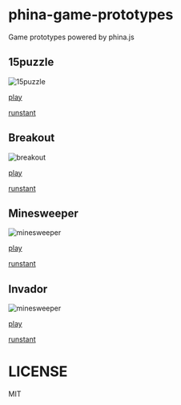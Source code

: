 # phina-game-prototypes
Game prototypes powered by phina.js

## 15puzzle

![15puzzle](https://alkn203.github.io/phina-game-prototypes/images/15puzzle.png)

[play](https://alkn203.github.io/phina-game-prototypes/15puzzle/)

[runstant](https://runstant.com/alkn203/projects/423efcc6)

## Breakout

![breakout](https://alkn203.github.io/phina-game-prototypes/images/breakout.png)

[play](https://alkn203.github.io/phina-game-prototypes/breakout/)

[runstant](https://runstant.com/alkn203/projects/423efcc6)

## Minesweeper

![minesweeper](https://alkn203.github.io/phina-game-prototypes/images/minesweeper.png)

[play](https://alkn203.github.io/phina-game-prototypes/minesweeper/)

[runstant](https://runstant.com/alkn203/projects/247a58eb)

## Invador

![minesweeper](https://alkn203.github.io/phina-game-prototypes/images/minesweeper.png)

[play](https://alkn203.github.io/phina-game-prototypes/invador/)

[runstant](https://runstant.com/alkn203/projects/247a58eb)

# LICENSE
MIT
